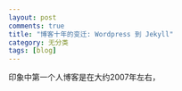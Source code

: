 ```yaml
---
layout: post
comments: true
title: "博客十年的变迁: Wordpress 到 Jekyll"
category: 无分类
tags: [blog]
---
```


印象中第一个人博客是在大约2007年左右，




